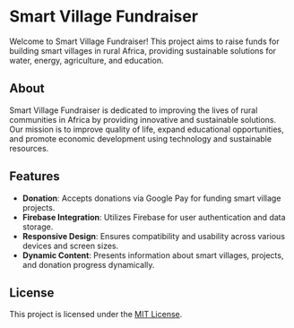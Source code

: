 # Smart Village Fundraiser

Welcome to Smart Village Fundraiser! This project aims to raise funds for building smart villages in rural Africa, providing sustainable solutions for water, energy, agriculture, and education.

## About

Smart Village Fundraiser is dedicated to improving the lives of rural communities in Africa by providing innovative and sustainable solutions. Our mission is to improve quality of life, expand educational opportunities, and promote economic development using technology and sustainable resources. 

## Features

- **Donation**: Accepts donations via Google Pay for funding smart village projects.
- **Firebase Integration**: Utilizes Firebase for user authentication and data storage.
- **Responsive Design**: Ensures compatibility and usability across various devices and screen sizes.
- **Dynamic Content**: Presents information about smart villages, projects, and donation progress dynamically.

## License

This project is licensed under the [MIT License](LICENSE).
